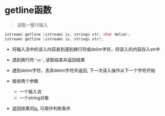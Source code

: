 # getline函数

> 读取一整行输入

```c++
istream& getline (istream& is, string& str, char delim);
istream& getline (istream& is, string& str);
```

- 将输入流中的读入内容直到遇到换行符或delim字符，将读入的内容存入str中 

- 遇到换行符`'\n'`, 读取结束并返回结果 
- 遇到delim字符，丢弃delim字符并返回, 下一次读入操作从下一个字符开始

- 接收两个参数
  - 一个输入流
  - 一个string对象
  
- 返回结果同[is](c++_iostream_条件状态.md), 可用作判断条件